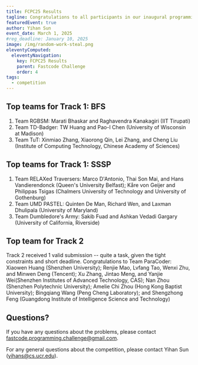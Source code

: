 ```yaml
---
title: FCPC25 Results
tagline: Congratulations to all participants in our inaugural programming competition at PPoPP 2025
featuredEvent: true
author: Yihan Sun
event_date: March 1, 2025
#reg_deadline: January 10, 2025
image: /img/random-work-steal.png
eleventyComputed:
  eleventyNavigation:
    key: FCPC25 Results
    parent: Fastcode Challenge
    order: 4
tags:
  - competition
---
```



## Top teams for Track 1: BFS
1. Team RGBSM: Marati Bhaskar and Raghavendra Kanakagiri (IIT Tirupati)
1. Team TD-Badger: TW Huang and Pao-I Chen (University of Wisconsin at Madison)
1. Team TuT: Xinmiao Zhang, Xiaorong Qin, Lei Zhang, and Cheng Liu (Institute of Computing Technology, Chinese Academy of Sciences)

## Top teams for Track 1: SSSP
1. Team RELAXed Traversers: Marco D'Antonio, Thai Son Mai, and Hans Vandierendonck (Queen's University Belfast); Kåre von Geijer and  Philippas Tsigas (Chalmers University of Technology and University of Gothenburg)
1. Team UMD PASTEL: Quinten De Man, Richard Wen, and Laxman Dhulipala (University of Maryland)
1. Team Dumbledore's Army: Sakib Fuad and Ashkan Vedadi Gargary (University of California, Riverside)

## Top team for Track 2

Track 2 received 1 valid submission -- quite a task, given the tight constraints and short deadline. Congratulations to Team ParaCoder: Xiaowen Huang (Shenzhen University); Renjie Mao, Lvfang Tao, Wenxi Zhu, and Minwen Deng (Tencent); Xu Zhang, Jintao Meng, and Yanjie Wei(Shenzhen Institutes of Advanced Technology, CAS); Nan Zhou (Shenzhen Polytechnic University); Amelie Chi Zhou (Hong Kong Baptist University); Bingqiang Wang (Peng Cheng Laboratory); and Shengzhong Feng (Guangdong Institute of Intelligence Science and Technology)

## Questions?

If you have any questions about the problems, please contact [fastcode.programming.challenge@gmail.com](mailto:fastcode.programming.challenge@gmail.com).

For any general questions about the competition, please contact Yihan Sun ([yihans@cs.ucr.edu](mailto:yihans@cs.ucr.edu)). 
